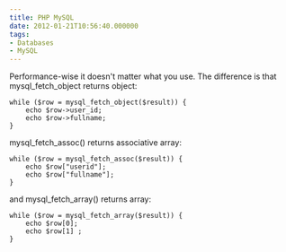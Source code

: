 ```yaml
---
title: PHP MySQL
date: 2012-01-21T10:56:40.000000
tags: 
- Databases
- MySQL
---
```



Performance-wise it doesn't matter what you use. The difference is that mysql_fetch_object returns object:

~~~
while ($row = mysql_fetch_object($result)) {
    echo $row->user_id;
    echo $row->fullname;
}
~~~

mysql_fetch_assoc() returns associative array:

~~~
while ($row = mysql_fetch_assoc($result)) {
    echo $row["userid"];
    echo $row["fullname"];
}
~~~

and mysql_fetch_array() returns array:

~~~
while ($row = mysql_fetch_array($result)) {
    echo $row[0];
    echo $row[1] ;
}
~~~
